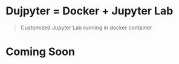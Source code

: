 # Dujpyter = Docker + Jupyter Lab
> Customized Jupyter Lab running in docker container

# Coming Soon